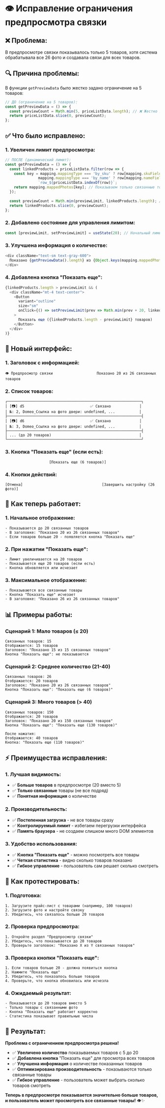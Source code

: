 # 👁️ Исправление ограничения предпросмотра связки

## ❌ **Проблема:**
В предпросмотре связки показывалось только 5 товаров, хотя система обрабатывала все 26 фото и создавала связи для всех товаров.

## 🔍 **Причина проблемы:**
В функции `getPreviewData` было жестко задано ограничение на 5 товаров:

```typescript
// ДО (ограничение на 5 товаров):
const getPreviewData = () => {
  const previewCount = Math.min(5, priceListData.length); // ❌ Жестко задано 5
  return priceListData.slice(0, previewCount);
};
```

## ✅ **Что было исправлено:**

### **1. Увеличен лимит предпросмотра:**
```typescript
// ПОСЛЕ (динамический лимит):
const getPreviewData = () => {
  const linkedProducts = priceListData.filter(row => {
    const key = mapping.mappingType === 'by_sku' ? row[mapping.skuField!] :
               mapping.mappingType === 'by_name' ? row[mapping.nameField!] :
               `row_${priceListData.indexOf(row)}`;
    return mapping.mappedPhotos[key]; // Показываем только связанные товары
  });
  
  const previewCount = Math.min(previewLimit, linkedProducts.length); // ✅ Динамический лимит
  return linkedProducts.slice(0, previewCount);
};
```

### **2. Добавлено состояние для управления лимитом:**
```typescript
const [previewLimit, setPreviewLimit] = useState(20); // Начальный лимит 20 товаров
```

### **3. Улучшена информация о количестве:**
```typescript
<div className="text-sm text-gray-600">
  Показано {getPreviewData().length} из {Object.keys(mapping.mappedPhotos).length} связанных товаров
</div>
```

### **4. Добавлена кнопка "Показать еще":**
```typescript
{linkedProducts.length > previewLimit && (
  <div className="mt-4 text-center">
    <Button
      variant="outline"
      size="sm"
      onClick={() => setPreviewLimit(prev => Math.min(prev + 20, linkedProducts.length))}
    >
      Показать еще ({linkedProducts.length - previewLimit} товаров)
    </Button>
  </div>
)}
```

## 🎨 **Новый интерфейс:**

### **1. Заголовок с информацией:**
```
👁️ Предпросмотр связки                    Показано 20 из 26 связанных товаров
```

### **2. Список товаров:**
```
┌─────────────────────────────────────────────────────────────┐
│ [📷] d5                              ✅ Связано             │
│ №: 2, Domeo_Ссылка на фото двери: undefined, ...           │
├─────────────────────────────────────────────────────────────┤
│ [📷] d6                              ✅ Связано             │
│ №: 3, Domeo_Ссылка на фото двери: undefined, ...           │
├─────────────────────────────────────────────────────────────┤
│ ... (до 20 товаров)                                        │
└─────────────────────────────────────────────────────────────┘
```

### **3. Кнопка "Показать еще" (если есть):**
```
                    [Показать еще (6 товаров)]
```

### **4. Кнопки действий:**
```
[Отмена]                                    [Завершить настройку (26 фото)]
```

## 🔄 **Как теперь работает:**

### **1. Начальное отображение:**
```
- Показывается до 20 связанных товаров
- В заголовке: "Показано 20 из 26 связанных товаров"
- Если товаров больше 20 - появляется кнопка "Показать еще"
```

### **2. При нажатии "Показать еще":**
```
- Лимит увеличивается на 20 товаров
- Показывается еще 20 товаров (если есть)
- Кнопка обновляется или исчезает
```

### **3. Максимальное отображение:**
```
- Показываются все связанные товары
- Кнопка "Показать еще" исчезает
- В заголовке: "Показано 26 из 26 связанных товаров"
```

## 📊 **Примеры работы:**

### **Сценарий 1: Мало товаров (≤ 20)**
```
Связанных товаров: 15
Отображается: 15 товаров
Заголовок: "Показано 15 из 15 связанных товаров"
Кнопка "Показать еще": не показывается
```

### **Сценарий 2: Среднее количество (21-40)**
```
Связанных товаров: 26
Отображается: 20 товаров
Заголовок: "Показано 20 из 26 связанных товаров"
Кнопка "Показать еще": "Показать еще (6 товаров)"
```

### **Сценарий 3: Много товаров (> 40)**
```
Связанных товаров: 150
Отображается: 20 товаров
Заголовок: "Показано 20 из 150 связанных товаров"
Кнопка "Показать еще": "Показать еще (130 товаров)"

После нажатия:
Отображается: 40 товаров
Кнопка: "Показать еще (110 товаров)"
```

## ⚡ **Преимущества исправления:**

### **1. Лучшая видимость:**
- ✅ **Больше товаров** в предпросмотре (20 вместо 5)
- ✅ **Только связанные** товары (не все подряд)
- ✅ **Понятная информация** о количестве

### **2. Производительность:**
- ✅ **Постепенная загрузка** - не все товары сразу
- ✅ **Контролируемый лимит** - избегаем перегрузки интерфейса
- ✅ **Память браузера** - не создаем слишком много DOM элементов

### **3. Удобство использования:**
- ✅ **Кнопка "Показать еще"** - можно посмотреть все товары
- ✅ **Четкая статистика** - видно сколько товаров показано
- ✅ **Гибкое управление** - пользователь сам решает сколько смотреть

## 🚀 **Как протестировать:**

### **1. Подготовка:**
```
1. Загрузите прайс-лист с товарами (например, 100 товаров)
2. Загрузите фото и настройте связку
3. Убедитесь, что связалось больше 20 товаров
```

### **2. Проверка предпросмотра:**
```
1. Откройте раздел "Предпросмотр связки"
2. Убедитесь, что показывается до 20 товаров
3. Проверьте заголовок: "Показано X из Y связанных товаров"
```

### **3. Проверка кнопки "Показать еще":**
```
1. Если товаров больше 20 - должна появиться кнопка
2. Нажмите "Показать еще"
3. Убедитесь, что показалось больше товаров
4. Проверьте, что кнопка обновилась или исчезла
```

### **4. Ожидаемый результат:**
```
- Показывается до 20 товаров вместо 5
- Только товары с связанными фото
- Кнопка "Показать еще" работает корректно
- Статистика показывает правильные числа
```

## 🎉 **Результат:**

**Проблема с ограничением предпросмотра решена!**

- ✅ **Увеличено количество** показываемых товаров с 5 до 20
- ✅ **Добавлена кнопка** "Показать еще" для просмотра всех товаров
- ✅ **Улучшена информация** о количестве показанных товаров
- ✅ **Оптимизирована производительность** - показываются только связанные товары
- ✅ **Гибкое управление** - пользователь может выбрать сколько товаров смотреть

**Теперь в предпросмотре показывается значительно больше товаров, и пользователь может просмотреть все связанные товары!** 👁️✨

